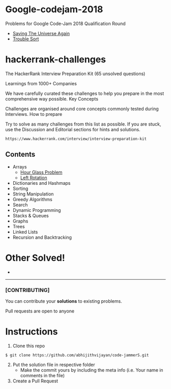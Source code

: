 # Google-codejam-2018
Problems for Google Code-Jam 2018 Qualification Round

- [Saving The Universe Again](SavingTheUniverseAgainProblem/README.md)
- [Trouble Sort](TroubleSortProblem/README.md)

# hackerrank-challenges

The HackerRank Interview Preparation Kit (65 unsolved questions)

Learnings from 1000+ Companies

We have carefully curated these challenges to help you prepare in the most comprehensive way possible.
Key Concepts

Challenges are organised around core concepts commonly tested during Interviews.
How to prepare

Try to solve as many challenges from this list as possible.
If you are stuck, use the Discussion and Editorial sections for hints and solutions.

```
https://www.hackerrank.com/interview/interview-preparation-kit
```

## Contents

- Arrays
    - [Hour Glass Problem](Arrays/1._2D_Array-DS/README.md)
    - [Left Rotation](Arrays/2._Left-Rotation/README.md)
- Dictionaries and Hashmaps
- Sorting
- String Manipulation
- Greedy Algorithms
- Search
- Dynamic Programming
- Stacks & Queues
- Graphs
- Trees
- Linked Lists
- Recursion and Backtracking


# Other Solved!

- 

<hr />

### [CONTRIBUTING]

You can contribute your **solutions** to existing problems.

Pull requests are open to anyone

# Instructions

1. Clone this repo
```
$ git clone https://github.com/abhijithvijayan/code-jammerS.git
```
2. Put the solution file in respective folder
   - Make the commit yours by including the meta info (i.e. Your name in comments in the file)
3. Create a Pull Request